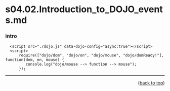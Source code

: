<a name="topage"></a>

# s04.02.Introduction_to_DOJO_events.md

### intro

```
  <script src="./dojo.js" data-dojo-config="async:true"></script>
  <script>
      require(["dojo/dom", "dojo/on", "dojo/mouse", "dojo/domReady!"], function(dom, on, mouse) {
         console.log("dojo/mouse --> function --> mouse");
      }); 
```

----

<p align="right">(<a href="#topage">back to top</a>)</p>
<br/>
<br/>
